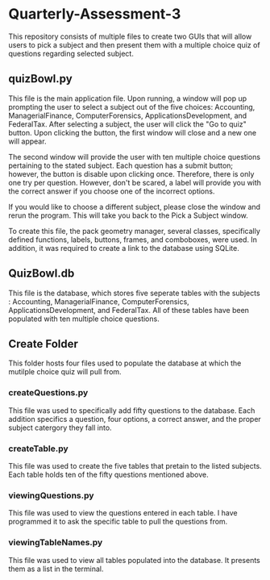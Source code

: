# Quarterly-Assessment-3

This repository consists of multiple files to create two GUIs that will allow users to pick a subject and then present them with a multiple choice quiz of questions regarding selected subject. 

## quizBowl.py

This file is the main application file. Upon running, a window will pop up prompting the user to select a subject out of the five choices: Accounting, ManagerialFinance, ComputerForensics, ApplicationsDevelopment, and FederalTax. After selecting a subject, the user will click the "Go to quiz" button. Upon clicking the button, the first window will close and a new one will appear. 

The second window will provide the user with ten multiple choice questions pertaining to the stated subject. Each question has a submit button; however, the button is disable upon clicking once. Therefore, there is only one try per question. However, don't be scared, a label will provide you with the correct answer if you choose one of the incorrect options. 

If you would like to choose a different subject, please close the window and rerun the program. This will take you back to the Pick a Subject window. 

To create this file, the pack geometry manager, several classes, specifically defined functions, labels, buttons, frames, and comboboxes, were used. In addition, it was required to create a link to the database using SQLite. 

## QuizBowl.db

This file is the database, which stores five seperate tables with the subjects : Accounting, ManagerialFinance, ComputerForensics, ApplicationsDevelopment, and FederalTax. All of these tables have been populated with ten multiple choice questions. 

## Create Folder

This folder hosts four files used to populate the database at which the mutilple choice quiz will pull from. 

### createQuestions.py

This file was used to specifically add fifty questions to the database. Each addition specifics a question, four options, a correct answer, and the proper subject catergory they fall into. 

### createTable.py

This file was used to create the five tables that pretain to the listed subjects. Each table holds ten of the fifty questions mentioned above. 

### viewingQuestions.py

This file was used to view the questions entered in each table. I have programmed it to ask the specific table to pull the questions from. 

### viewingTableNames.py

This file was used to view all tables populated into the database. It presents them as a list in the terminal. 
